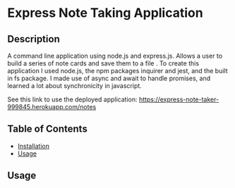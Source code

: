 # Express Note Taking Application

## Description

A command line application using node.js and express.js. Allows a user to build a series of note cards and save them to a file . To create this application I used node.js, the npm packages inquirer and jest, and the built in fs package. I made use of async and await to handle promises, and learned a lot about synchronicity in javascript.

See this link to use the deployed application: https://express-note-taker-999845.herokuapp.com/notes
## Table of Contents

- [Installation](#installation)
- [Usage](#usage)

## Usage
